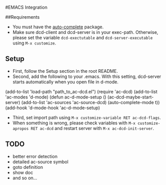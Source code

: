 #EMACS Integration

##Requirements
* You must have the [auto-complete](https://github.com/auto-complete/auto-complete) package.
* Make sure dcd-client and dcd-server is in your exec-path. Otherwise, please set the variable ```dcd-exectutable``` and ```dcd-server-executable``` using ```M-x customize```.

## Setup
* First, follow the Setup section in the root README.
* Second, add the following to your .emacs. With this setting, dcd-server starts automatically when you open file in d-mode.

(add-to-list 'load-path "path_to_ac-dcd.el")
(require 'ac-dcd)
(add-to-list 'ac-modes 'd-mode)
(defun ac-d-mode-setup ()
  (ac-dcd-maybe-start-server)
  (add-to-list 'ac-sources 'ac-source-dcd)
  (auto-complete-mode t))
(add-hook 'd-mode-hook 'ac-d-mode-setup)

* Third, set import path using ```M-x customize-variable RET ac-dcd-flags```.
* When something is wrong, please check variables with ```M-x customize-apropos RET ac-dcd``` and restart server with ```M-x ac-dcd-init-server```.

## TODO
* better error detection
* detailed ac-source symbol
* goto definition
* show doc
* and so on...